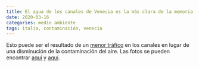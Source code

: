 ```yaml
---
title: El agua de los canales de Venecia es la más clara de la memoria viva
date: 2020-03-16
categories: medio ambiente
tags: italia, contaminación, venecia
---
```


Esto puede ser el resultado de un [menor tráfico](https://www.cnn.com/travel/article/venice-canals-clear-water-scli-intl/index.html) en los canales en lugar de una disminución de la contaminación del aire. Las fotos se pueden encontrar [aquí](https://www.cnbc.com/2020/03/18/photos-water-in-venice-italys-canals-clear-amid-covid-19-lockdown.html) y [aquí](https://tg24.sky.it/ambiente/photogallery/2020/03/18/venezia-acqua-pulita-foto.html).

<!-- more -->
